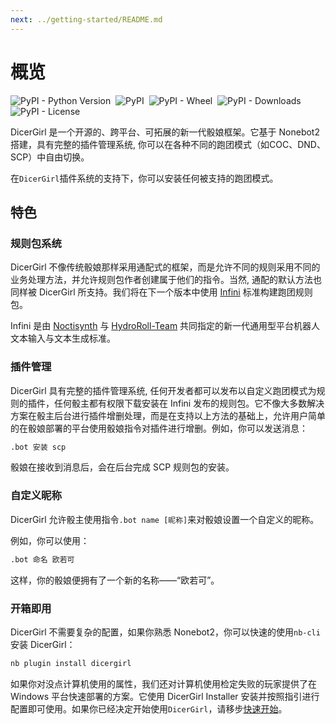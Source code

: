 ```yaml
---
next: ../getting-started/README.md
---
```

# 概览

![PyPI - Python Version](https://img.shields.io/pypi/pyversions/dicergirl)&nbsp;
![PyPI](https://img.shields.io/pypi/v/dicergirl)&nbsp;
![PyPI - Wheel](https://img.shields.io/pypi/wheel/dicergirl)&nbsp;
![PyPI - Downloads](https://img.shields.io/pypi/dw/dicergirl)&nbsp;
![PyPI - License](https://img.shields.io/pypi/l/dicergirl)

DicerGirl 是一个开源的、跨平台、可拓展的新一代骰娘框架。它基于 Nonebot2 搭建，具有完整的插件管理系统, 你可以在各种不同的跑团模式（如COC、DND、SCP）中自由切换。

在`DicerGirl`插件系统的支持下，你可以安装任何被支持的跑团模式。

## 特色

### 规则包系统

DicerGirl 不像传统骰娘那样采用通配式的框架，而是允许不同的规则采用不同的业务处理方法，并允许规则包作者创建属于他们的指令。当然, 通配的默认方法也同样被 DicerGirl 所支持。我们将在下一个版本中使用 [Infini](https://github.com/HydroRoll-Team/infini/) 标准构建跑团规则包。

Infini 是由 [Noctisynth](https://github.com/noctisynth/) 与 [HydroRoll-Team](https://github.com/HydroRoll-Team/) 共同指定的新一代通用型平台机器人文本输入与文本生成标准。

### 插件管理

DicerGirl 具有完整的插件管理系统, 任何开发者都可以发布以自定义跑团模式为规则的插件，任何骰主都有权限下载安装在 Infini 发布的规则包。它不像大多数解决方案在骰主后台进行插件增删处理，而是在支持以上方法的基础上，允许用户简单的在骰娘部署的平台使用骰娘指令对插件进行增删。例如，你可以发送消息：

```bash
.bot 安装 scp
```

骰娘在接收到消息后，会在后台完成 SCP 规则包的安装。

### 自定义昵称

DicerGirl 允许骰主使用指令`.bot name [昵称]`来对骰娘设置一个自定义的昵称。

例如，你可以使用：

```bash
.bot 命名 欧若可
```

这样，你的骰娘便拥有了一个新的名称——“欧若可”。

### 开箱即用

DicerGirl 不需要复杂的配置，如果你熟悉 Nonebot2，你可以快速的使用`nb-cli`安装 DicerGirl：

```bash
nb plugin install dicergirl
```

如果你对没点计算机使用的属性，我们还对计算机使用检定失败的玩家提供了在 Windows 平台快速部署的方案。它使用 DicerGirl Installer 安装并按照指引进行配置即可使用。如果你已经决定开始使用`DicerGirl`，请移步[快速开始](../getting-started/README.md)。
